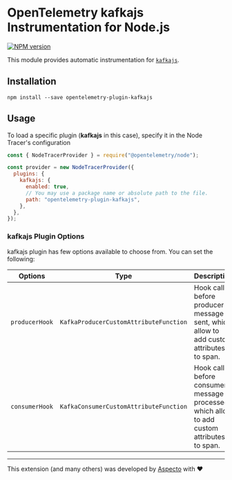 # OpenTelemetry kafkajs Instrumentation for Node.js
[![NPM version](https://img.shields.io/npm/v/opentelemetry-plugin-kafkajs.svg)](https://www.npmjs.com/package/opentelemetry-plugin-kafkajs)

This module provides automatic instrumentation for [`kafkajs`](https://kafka.js.org/).

## Installation

```
npm install --save opentelemetry-plugin-kafkajs
```

## Usage

To load a specific plugin (**kafkajs** in this case), specify it in the Node Tracer's configuration

```js
const { NodeTracerProvider } = require("@opentelemetry/node");

const provider = new NodeTracerProvider({
  plugins: {
    kafkajs: {
      enabled: true,
      // You may use a package name or absolute path to the file.
      path: "opentelemetry-plugin-kafkajs",
    },
  },
});
```

### kafkajs Plugin Options

kafkajs plugin has few options available to choose from. You can set the following:

| Options        | Type                                   | Description                                                                                     |
| -------------- | -------------------------------------- | ----------------------------------------------------------------------------------------------- |
| `producerHook` | `KafkaProducerCustomAttributeFunction` | Hook called before producer message is sent, which allow to add custom attributes to span.      |
| `consumerHook` | `KafkaConsumerCustomAttributeFunction` | Hook called before consumer message is processed, which allow to add custom attributes to span. |

---

This extension (and many others) was developed by [Aspecto](https://www.aspecto.io/) with ❤️
